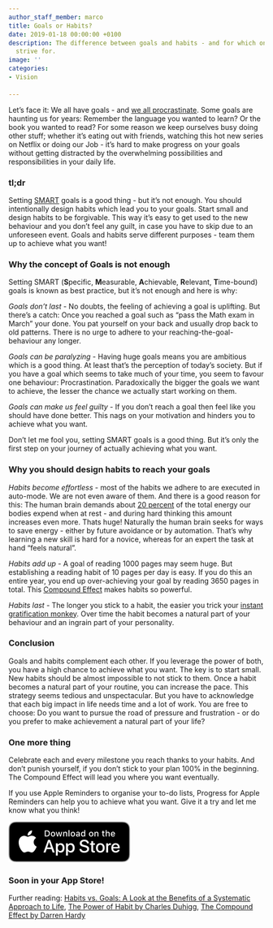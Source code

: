 ```yaml
---
author_staff_member: marco
title: Goals or Habits?
date: 2019-01-18 00:00:00 +0100
description: The difference between goals and habits - and for which one you should
  strive for.
image: ''
categories:
- Vision

---
```

Let’s face it: We all have goals - and [we all procrastinate](https://www.ted.com/talks/tim_urban_inside_the_mind_of_a_master_procrastinator). Some goals are haunting us for years: Remember the language you wanted to learn? Or the book you wanted to read? For some reason we keep ourselves busy doing other stuff; whether it’s eating out with friends, watching this hot new series on Netflix or doing our Job - it’s hard to make progress on your goals without getting distracted by the overwhelming possibilities and responsibilities in your daily life.

### tl;dr

Setting [SMART](https://de.wikipedia.org/wiki/SMART_(Projektmanagement)) goals is a good thing - but it’s not enough. You should intentionally design habits which lead you to your goals. Start small and design habits to be forgivable. This way it’s easy to get used to the new behaviour and you don’t feel any guilt, in case you have to skip due to an unforeseen event. Goals and habits serve different purposes - team them up to achieve what you want!

### Why the concept of Goals is not enough

Setting SMART (**S**pecific, **M**easurable, **A**chievable, **R**elevant, **T**ime-bound) goals is known as best practice, but it’s not enough and here is why:

_Goals don’t last_ - No doubts, the feeling of achieving a goal is uplifting. But there’s a catch: Once you reached a goal such as “pass the Math exam in March” your done. You pat yourself on your back and usually drop back to old patterns. There is no urge to adhere to your reaching-the-goal-behaviour any longer.

_Goals can be paralyzing_ - Having huge goals means you are ambitious which is a good thing. At least that’s the perception of today’s society. But if you have a goal which seems to take much of your time, you seem to favour one behaviour: Procrastination. Paradoxically the bigger the goals we want to achieve, the lesser the chance we actually start working on them.

_Goals can make us feel guilty_ - If you don’t reach a goal then feel like you should have done better. This nags on your motivation and hinders you to achieve what you want.

Don’t let me fool you, setting SMART goals is a good thing. But it’s only the first step on your journey of actually achieving what you want.

### Why you should design habits to reach your goals

_Habits become effortless_ - most of the habits we adhere to are executed in auto-mode. We are not even aware of them. And there is a good reason for this: The human brain demands about [20 percent](http://books.google.com/books?id=Af0IyHtGCMUC&printsec=frontcover&source=gbs_ge_summary_r&cad=0#v=onepage&q=%3D20%25&f=false) of the total energy our bodies expend when at rest - and during hard thinking this amount increases even more. Thats huge! Naturally the human brain seeks for ways to save energy - either by future avoidance or by automation. That’s why learning a new skill is hard for a novice, whereas for an expert the task at hand “feels natural”.

_Habits add up_ - A goal of reading 1000 pages may seem huge. But establishing a reading habit of 10 pages per day is easy. If you do this an entire year, you end up over-achieving your goal by reading 3650 pages in total. This [Compound Effect](https://www.youtube.com/watch?v=qDxDCtZ9UkE) makes habits so powerful.

_Habits last_ - The longer you stick to a habit, the easier you trick your [instant gratification monkey](https://www.ted.com/talks/tim_urban_inside_the_mind_of_a_master_procrastinator). Over time the habit becomes a natural part of your behaviour and an ingrain part of your personality.

### Conclusion

Goals and habits complement each other. If you leverage the power of both, you have a high chance to achieve what you want. The key is to start small. New habits should be almost impossible to not stick to them. Once a habit becomes a natural part of your routine, you can increase the pace. This strategy seems tedious and unspectacular. But you have to acknowledge that each big impact in life needs time and a lot of work. You are free to choose: Do you want to pursue the road of pressure and frustration - or do you prefer to make achievement a natural part of your life?

### One more thing

Celebrate each and every milestone you reach thanks to your habits. And don’t punish yourself, if you don’t stick to your plan 100% in the beginning. The Compound Effect will lead you where you want eventually.

If you use Apple Reminders to organise your to-do lists, Progress for Apple Reminders can help you to achieve what you want. Give it a try and let me know what you think!

<!-- <a href="#" target="_blank"> --><img src="/images/App_Store_Badge.svg" alt="Download on the App Store" class="appstore disabled" /> <!-- </a> -->

### Soon in your App Store!

  
Further reading: [Habits vs. Goals: A Look at the Benefits of a Systematic Approach to Life](https://fs.blog/2017/06/habits-vs-goals/), [The Power of Habit by Charles Duhigg](https://itunes.apple.com/de/book/the-power-of-habit/id494604132?mt=11), [The Compound Effect by Darren Hardy](https://itunes.apple.com/us/book/the-compound-effect/id1212219081?mt=11)